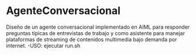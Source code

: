 # AgenteConversacional
Diseño de un agente conversacional implementado en AIML para responder preguntas típicas de entrevistas de trabajo y como asistente para manejar plataformas de streaming de contenidos multimedia bajo demanda por internet. -USO: ejecutar run.sh
